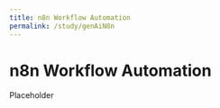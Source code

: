 ```yaml
---
title: n8n Workflow Automation
permalink: /study/genAiN8n
---
```


# n8n Workflow Automation

Placeholder

